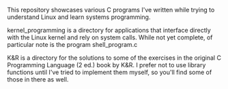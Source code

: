 This repository showcases various C programs I've written while trying to understand Linux and learn systems programming.

kernel_programming is a directory for applications that interface directly with the Linux kernel and rely on system calls. While not yet complete, of particular note is the program shell\_program.c

K&R is a directory for the solutions to some of the exercises in the original C Programming Language (2 ed.) book by K&R. I prefer not to use library functions until I've tried to implement them myself, so you'll find some of those in there as well.
